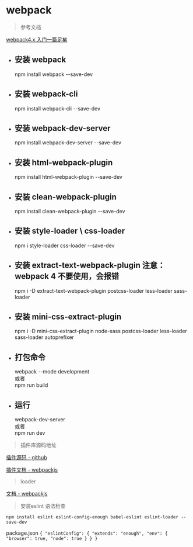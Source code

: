 # webpack

> 参考文档      

[webpack4.x 入门一篇足矣](https://juejin.im/post/5b2b9a00e51d45587b48075e)

- 安装 webpack
    -
    npm install webpack --save-dev
    
- 安装 webpack-cli
    -
    npm install webpack-cli --save-dev
    
- 安装 webpack-dev-server
    -
    npm install webpack-dev-server --save-dev

- 安装 html-webpack-plugin
    -
    npm install html-webpack-plugin --save-dev
        
- 安装 clean-webpack-plugin
    -
    npm install clean-webpack-plugin --save-dev
    
- 安装 style-loader \ css-loader
    -
    npm i style-loader css-loader --save-dev    
    
- 安装 extract-text-webpack-plugin 注意： webpack 4 不要使用，会报错  
    -
    npm i -D extract-text-webpack-plugin postcss-loader less-loader sass-loader 

- 安装 mini-css-extract-plugin
    -
    npm i -D mini-css-extract-plugin node-sass postcss-loader less-loader sass-loader autoprefixer

- 打包命令
    -
    webpack --mode development  
    或者  
    npm run build
    
- 运行
    -
    webpack-dev-server  
    或者  
    npm run dev
    
> 插件库源码地址
  
[插件源码 - github](https://github.com/webpack-contrib)

[插件文档 - webpackjs](https://www.webpackjs.com/plugins/)

> loader

[文档 - webpackjs](https://www.webpackjs.com/loaders/)

> 安装eslint 语法检查

`
npm install eslint eslint-config-enough babel-eslint eslint-loader --save-dev
`

package.json
`
{
  "eslintConfig": {
    "extends": "enough",
    "env": {
      "browser": true,
      "node": true
    }
  }
}
`

